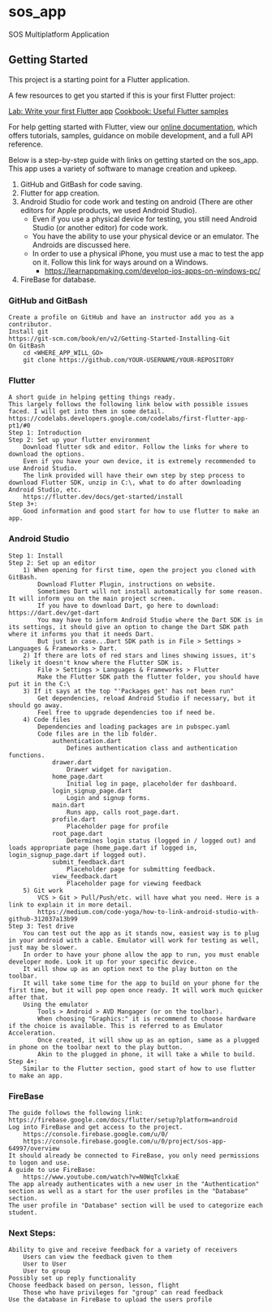 # sos_app

SOS Multiplatform Application

## Getting Started

This project is a starting point for a Flutter application.

A few resources to get you started if this is your first Flutter project:

[Lab: Write your first Flutter app](https://flutter.dev/docs/get-started/codelab)
[Cookbook: Useful Flutter samples](https://flutter.dev/docs/cookbook)

For help getting started with Flutter, view our
[online documentation](https://flutter.dev/docs), which offers tutorials,
samples, guidance on mobile development, and a full API reference.


Below is a step-by-step guide with links on getting started on the sos_app.
This app uses a variety of software to manage creation and upkeep.
1. GitHub and GitBash for code saving.
2. Flutter for app creation.
3. Android Studio for code work and testing on android (There are other editors for Apple products, we used Android Studio).
    - Even if you use a physical device for testing, you still need Android Studio (or another editor) for code work.
    - You have the ability to use your physical device or an emulator. The Androids are discussed here.
    - In order to use a physical iPhone, you must use a mac to test the app on it. Follow this link for ways around on a Windows.
        - https://learnappmaking.com/develop-ios-apps-on-windows-pc/
4. FireBase for database.

### GitHub and GitBash
	Create a profile on GitHub and have an instructor add you as a contributor.
	Install git
	https://git-scm.com/book/en/v2/Getting-Started-Installing-Git
	On GitBash
		cd <WHERE_APP_WILL_GO>
		git clone https://github.com/YOUR-USERNAME/YOUR-REPOSITORY

### Flutter
    A short guide in helping getting things ready.
    This largely follows the following link below with possible issues faced. I will get into them in some detail.
	https://codelabs.developers.google.com/codelabs/first-flutter-app-pt1/#0
	Step 1: Introduction
	Step 2: Set up your flutter environment
		Download flutter sdk and editor. Follow the links for where to download the options.
		Even if you have your own device, it is extremely recommended to use Android Studio.
		The link provided will have their own step by step process to download Flutter SDK, unzip in C:\, what to do after downloading Android Studio, etc.
		https://flutter.dev/docs/get-started/install
	Step 3+:
		Good information and good start for how to use flutter to make an app.

### Android Studio
	Step 1: Install
	Step 2: Set up an editor
		1) When opening for first time, open the project you cloned with GitBash.
			Download Flutter Plugin, instructions on website.
			Sometimes Dart will not install automatically for some reason. It will inform you on the main project screen.
			If you have to download Dart, go here to download: https://dart.dev/get-dart
			You may have to inform Android Studio where the Dart SDK is in its settings, it should give an option to change the Dart SDK path where it informs you that it needs Dart.
			But just in case...Dart SDK path is in File > Settings > Languages & Frameworks > Dart.
		2) If there are lots of red stars and lines showing issues, it's likely it doesn't know where the Flutter SDK is.
			File > Settings > Languages & Frameworks > Flutter
			Make the Flutter SDK path the flutter folder, you should have put it in the C:\
		3) If it says at the top "'Packages get' has not been run"
			Get dependencies, reload Android Studio if necessary, but it should go away.
			Feel free to upgrade dependencies too if need be.
		4) Code files
			Dependencies and loading packages are in pubspec.yaml
			Code files are in the lib folder.
				authentication.dart
					Defines authentication class and authentication functions.
                drawer.dart
                    Drawer widget for navigation.
				home_page.dart
					Initial log in page, placeholder for dashboard.
				login_signup_page.dart
					Login and signup forms.
				main.dart
					Runs app, calls root_page.dart.
				profile.dart
					Placeholder page for profile
				root_page.dart
					Determines login status (logged in / logged out) and loads appropriate page (home_page.dart if logged in, login_signup_page.dart if logged out).
				submit_feedback.dart
					Placeholder page for submitting feedback.
				view_feedback.dart
					Placeholder page for viewing feedback
		5) Git work
			VCS > Git > Pull/Push/etc. will have what you need. Here is a link to explain it in more detail.
			https://medium.com/code-yoga/how-to-link-android-studio-with-github-312037a13b99
	Step 3: Test drive
		You can test out the app as it stands now, easiest way is to plug in your android with a cable. Emulator will work for testing as well, just may be slower.
		In order to have your phone allow the app to run, you must enable developer mode. Look it up for your specific device.
		It will show up as an option next to the play button on the toolbar.
		It will take some time for the app to build on your phone for the first time, but it will pop open once ready. It will work much quicker after that.
		Using the emulator
			Tools > Android > AVD Mangager (or on the toolbar).
			When choosing "Graphics:" it is recommend to choose hardware if the choice is available. This is referred to as Emulator Acceleration.
			Once created, it will show up as an option, same as a plugged in phone on the toolbar next to the play button.
			Akin to the plugged in phone, it will take a while to build.
	Step 4+:
		Similar to the Flutter section, good start of how to use flutter to make an app.

### FireBase
	The guide follows the following link:
	https://firebase.google.com/docs/flutter/setup?platform=android
	Log into FireBase and get access to the project.
		https://console.firebase.google.com/u/0/
		https://console.firebase.google.com/u/0/project/sos-app-64997/overview
	It should already be connected to FireBase, you only need permissions to logon and use.
	A guide to use FireBase:
		https://www.youtube.com/watch?v=N0WqTclxkaE
	The app already authenticates with a new user in the "Authentication" section as well as a start for the user profiles in the "Database" section.
	The user profile in "Database" section will be used to categorize each student.

### Next Steps:
	Ability to give and receive feedback for a variety of receivers
		Users can view the feedback given to them
		User to User
		User to group
	Possibly set up reply functionality
	Choose feedback based on person, lesson, flight
		Those who have privileges for "group" can read feedback
	Use the database in FireBase to upload the users profile